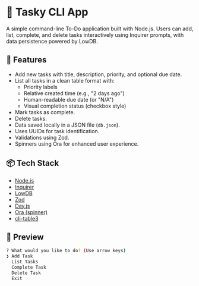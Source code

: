 # 📝 Tasky CLI App

A simple command-line To-Do application built with Node.js. Users can add, list, complete, and delete tasks interactively using Inquirer prompts, with data persistence powered by LowDB.

## 🚀 Features

- Add new tasks with title, description, priority, and optional due date.
- List all tasks in a clean table format with:
  - Priority labels
  - Relative created time (e.g., "2 days ago")
  - Human-readable due date (or "N/A")
  - Visual completion status (checkbox style)
- Mark tasks as complete.
- Delete tasks.
- Data saved locally in a JSON file (`db.json`).
- Uses UUIDs for task identification.
- Validations using Zod.
- Spinners using Ora for enhanced user experience.

## 📦 Tech Stack

- [Node.js](https://nodejs.org/)
- [Inquirer](https://www.npmjs.com/package/inquirer)
- [LowDB](https://www.npmjs.com/package/lowdb)
- [Zod](https://www.npmjs.com/package/zod)
- [Day.js](https://day.js.org/)
- [Ora (spinner)](https://www.npmjs.com/package/ora)
- [cli-table3](https://www.npmjs.com/package/cli-table3)

## 📸 Preview

```bash
? What would you like to do? (Use arrow keys)
❯ Add Task
  List Tasks
  Complete Task
  Delete Task
  Exit
